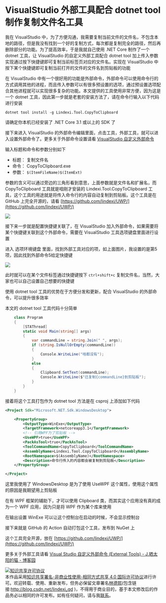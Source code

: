 # VisualStudio 外部工具配合 dotnet tool 制作复制文件名工具

我在 VisualStudio 中，为了方便沟通，我需要复制当前文件的文件名，不包含本地的路径，但是我没有找到一个好的复制方式，每次都是复制完全的路径，然后再删除部分的功能。为了提高效率，于是我就自己使用 .NET Core 制作了一个 dotnet 工具，让 VisualStudio 的自定义外部工具配合 dotnet tool 加上传入参数实现通过按下快捷键即可复制当前标签页对应的文件名。实现在 VisualStudio 中按下某个快捷键即可复制当前打开的文件的文件名到剪贴板的功能

<!--more-->
<!-- CreateTime:2021/3/27 14:50:05 -->

<!-- 发布 -->

在 VisualStudio 中有一个很好用的功能是外部命令，外部命令可以使用命令行的方式调用其他的进程，而且传入参数可以有很多预设置的选项，通过预设置选项配合其他进程就可以实现很多复杂的功能。本文提供的工具使用非常方便，因为这是一个 dotnet 工具，因此第一步就是老套的安装方法了，请在命令行输入以下代码进行安装

```
dotnet tool install -g Lindexi.Tool.CopyToClipboard
```

请确定你本机已经安装了 .NET Core 3.1 或以上的 SDK 了

接下来进入 VisualStudio 的外部命令编辑里面，点击工具，外部工具，就可以进入设置外部命令了。更多关于外部命令设置请看 [VisualStudio 自定义外部命令](https://blog.lindexi.com/post/VisualStudio-%E8%87%AA%E5%AE%9A%E4%B9%89%E5%A4%96%E9%83%A8%E5%91%BD%E4%BB%A4.html )

输入标题和命令和参数分别如下

- 标题： 复制文件名
- 命令： CopyToClipboard.exe
- 参数： `$(ItemFileName)$(ItemExt)`

参数的含义可以通过旁边的三角形看到意思，上面参数就是文件名和扩展名，而 CopyToClipboard 工具就是咱刚才安装的 Lindexi.Tool.CopyToClipboard 工具，这个工具的用途就是将传入命令行的内容自动复制到剪贴板。这个工具是在 GitHub 上完全开源的，请看 [https://github.com/lindexi/UWP/](https://github.com/lindexi/UWP/)

<!-- ![](image/VisualStudio 外部工具配合 dotnet tool 制作复制文件名工具/VisualStudio 外部工具配合 dotnet tool 制作复制文件名工具0.png) -->

![](https://i.loli.net/2021/03/27/YMB5o67DFvZfLpl.jpg)

接下来一步就是配置快捷键关联了，在 VisualStudio 加入外部命令，如果需要将某个快捷键关联到这个外部命令，需要在 VisualStudio 工具选项键盘里面进行设置

进入 选项环境键盘 里面，找到外部工具对应的项，如上面图片，我设置的是第5项，因此找到外部命令5给定快捷键

<!-- ![](image/VisualStudio 外部工具配合 dotnet tool 制作复制文件名工具/VisualStudio 外部工具配合 dotnet tool 制作复制文件名工具1.png) -->

![](https://i.loli.net/2021/03/27/r8SkHzgJMOT4Eyv.jpg)

此时就可以在某个文件标签通过快捷键按下 `ctrl+shift+c` 复制文件名，当然，大家也可以自己设置自己想要的快捷键

使用 dotnet tool 工具的优势在于方便分发和更新，配合 VisualStudio 的外部命令，可以提升很多效率

本文的 dotnet tool 工具代码十分简单

```csharp
    class Program
    {
        [STAThread]
        static void Main(string[] args)
        {
            var commandLine = string.Join(" ", args);
            if (string.IsNullOrEmpty(commandLine))
            {
                Console.WriteLine("啥都没有");
            }
            else
            {
                Clipboard.SetText(commandLine);
                Console.WriteLine($"已复制{commandLine}到剪贴板");
            }
        }
    }
```

接着将这个工具打包作为 dotnet tool 方法是在 csproj 上添加如下代码

```xml
<Project Sdk="Microsoft.NET.Sdk.WindowsDesktop">

    <PropertyGroup>
        <OutputType>WinExe</OutputType>
        <TargetFramework>netcoreapp3.1</TargetFramework>
        <!-- 引用WPF为了剪贴板 -->
        <UseWPF>true</UseWPF>
        <PackAsTool>true</PackAsTool>
        <ToolCommandName>CopyToClipboard</ToolCommandName>
        <AssemblyName>Lindexi.Tool.CopyToClipboard</AssemblyName>
        <RootNamespace>$(AssemblyName)</RootNamespace>
        <Description>命令行传入的内容都会被复制到剪贴板</Description>
    </PropertyGroup>

</Project>
```

这里我使用了 WindowsDesktop 是为了使用 UseWPF 这个属性，使用这个属性的原因是我期望用上剪贴板

在有 WPF 框架的辅助下，才可以使用 Clipboard 类，而其实这个应用没有真的成为一个 WPF 应用，因为只是将 WPF 作为某个库来使用

在输出设置 WinExe 可以让这个控制台在启动的时候，不会显示控制台

接下来就是 GitHub 的 Action 自动打包这个工具，发布到 NuGet 上

这个工具完全开源，放在 [https://github.com/lindexi/UWP/](https://github.com/lindexi/UWP/)

更多关于外部工具请看 [Visual Studio 自定义外部命令 (External Tools) - J.晒太阳的猫 - 博客园](https://www.cnblogs.com/jasongrass/p/14682527.html )

<a rel="license" href="http://creativecommons.org/licenses/by-nc-sa/4.0/"><img alt="知识共享许可协议" style="border-width:0" src="https://licensebuttons.net/l/by-nc-sa/4.0/88x31.png" /></a><br />本作品采用<a rel="license" href="http://creativecommons.org/licenses/by-nc-sa/4.0/">知识共享署名-非商业性使用-相同方式共享 4.0 国际许可协议</a>进行许可。欢迎转载、使用、重新发布，但务必保留文章署名[林德熙](http://blog.csdn.net/lindexi_gd)(包含链接:http://blog.csdn.net/lindexi_gd )，不得用于商业目的，基于本文修改后的作品务必以相同的许可发布。如有任何疑问，请与我[联系](mailto:lindexi_gd@163.com)。
